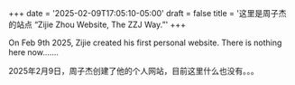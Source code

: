 +++
date = '2025-02-09T17:05:10-05:00'
draft = false
title = '这里是周子杰的站点   “Zijie Zhou Website, The ZZJ Way.”'
+++

On Feb 9th 2025, Zijie created his first personal website. There is nothing here now.......

<!--more-->

2025年2月9日，周子杰创建了他的个人网站，目前这里什么也没有。。。
